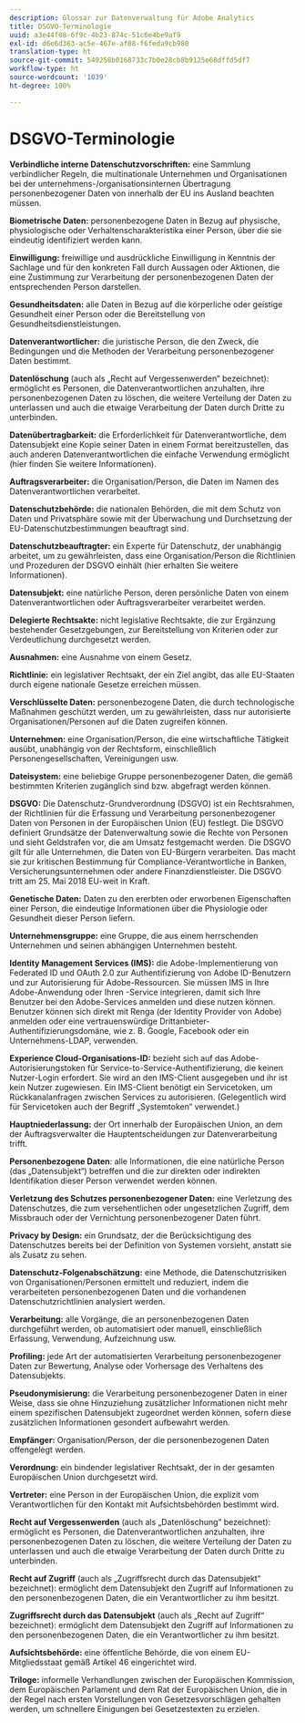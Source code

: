 ```yaml
---
description: Glossar zur Datenverwaltung für Adobe Analytics
title: DSGVO-Terminologie
uuid: a3e44f08-6f9c-4b23-874c-51c6e4be9af9
exl-id: d6e6d363-ac5e-467e-af88-f6feda9cb980
translation-type: ht
source-git-commit: 549258b0168733c7b0e28cb8b9125e68dffd5df7
workflow-type: ht
source-wordcount: '1039'
ht-degree: 100%

---
```


# DSGVO-Terminologie

**Verbindliche interne Datenschutzvorschriften:** eine Sammlung verbindlicher Regeln, die multinationale Unternehmen und Organisationen bei der unternehmens-/organisationsinternen Übertragung personenbezogener Daten von innerhalb der EU ins Ausland beachten müssen.

**Biometrische Daten:** personenbezogene Daten in Bezug auf physische, physiologische oder Verhaltenscharakteristika einer Person, über die sie eindeutig identifiziert werden kann.

**Einwilligung:** freiwillige und ausdrückliche Einwilligung in Kenntnis der Sachlage und für den konkreten Fall durch Aussagen oder Aktionen, die eine Zustimmung zur Verarbeitung der personenbezogenen Daten der entsprechenden Person darstellen.

**Gesundheitsdaten:** alle Daten in Bezug auf die körperliche oder geistige Gesundheit einer Person oder die Bereitstellung von Gesundheitsdienstleistungen.

**Datenverantwortlicher:** die juristische Person, die den Zweck, die Bedingungen und die Methoden der Verarbeitung personenbezogener Daten bestimmt.

**Datenlöschung** (auch als „Recht auf Vergessenwerden“ bezeichnet): ermöglicht es Personen, die Datenverantwortlichen anzuhalten, ihre personenbezogenen Daten zu löschen, die weitere Verteilung der Daten zu unterlassen und auch die etwaige Verarbeitung der Daten durch Dritte zu unterbinden.

**Datenübertragbarkeit:** die Erforderlichkeit für Datenverantwortliche, dem Datensubjekt eine Kopie seiner Daten in einem Format bereitzustellen, das auch anderen Datenverantwortlichen die einfache Verwendung ermöglicht (hier finden Sie weitere Informationen).

**Auftragsverarbeiter:** die Organisation/Person, die Daten im Namen des Datenverantwortlichen verarbeitet.

**Datenschutzbehörde:** die nationalen Behörden, die mit dem Schutz von Daten und Privatsphäre sowie mit der Überwachung und Durchsetzung der EU-Datenschutzbestimmungen beauftragt sind.

**Datenschutzbeauftragter:** ein Experte für Datenschutz, der unabhängig arbeitet, um zu gewährleisten, dass eine Organisation/Person die Richtlinien und Prozeduren der DSGVO einhält (hier erhalten Sie weitere Informationen).

**Datensubjekt:** eine natürliche Person, deren persönliche Daten von einem Datenverantwortlichen oder Auftragsverarbeiter verarbeitet werden.

**Delegierte Rechtsakte:** nicht legislative Rechtsakte, die zur Ergänzung bestehender Gesetzgebungen, zur Bereitstellung von Kriterien oder zur Verdeutlichung durchgesetzt werden.

**Ausnahmen:** eine Ausnahme von einem Gesetz.

**Richtlinie:** ein legislativer Rechtsakt, der ein Ziel angibt, das alle EU-Staaten durch eigene nationale Gesetze erreichen müssen.

**Verschlüsselte Daten:** personenbezogene Daten, die durch technologische Maßnahmen geschützt werden, um zu gewährleisten, dass nur autorisierte Organisationen/Personen auf die Daten zugreifen können.

**Unternehmen:** eine Organisation/Person, die eine wirtschaftliche Tätigkeit ausübt, unabhängig von der Rechtsform, einschließlich Personengesellschaften, Vereinigungen usw.

**Dateisystem:** eine beliebige Gruppe personenbezogener Daten, die gemäß bestimmten Kriterien zugänglich sind bzw. abgefragt werden können.

**DSGVO:** Die Datenschutz-Grundverordnung (DSGVO) ist ein Rechtsrahmen, der Richtlinien für die Erfassung und Verarbeitung personenbezogener Daten von Personen in der Europäischen Union (EU) festlegt. Die DSGVO definiert Grundsätze der Datenverwaltung sowie die Rechte von Personen und sieht Geldstrafen vor, die am Umsatz festgemacht werden. Die DSGVO gilt für alle Unternehmen, die Daten von EU-Bürgern verarbeiten. Das macht sie zur kritischen Bestimmung für Compliance-Verantwortliche in Banken, Versicherungsunternehmen oder andere Finanzdienstleister. Die DSGVO tritt am 25. Mai 2018 EU-weit in Kraft.

**Genetische Daten:** Daten zu den ererbten oder erworbenen Eigenschaften einer Person, die eindeutige Informationen über die Physiologie oder Gesundheit dieser Person liefern.

**Unternehmensgruppe:** eine Gruppe, die aus einem herrschenden Unternehmen und seinen abhängigen Unternehmen besteht.

**Identity Management Services (IMS):** die Adobe-Implementierung von Federated ID und OAuth 2.0 zur Authentifizierung von Adobe ID-Benutzern und zur Autorisierung für Adobe-Ressourcen. Sie müssen IMS in Ihre Adobe-Anwendung oder Ihren -Service integrieren, damit sich Ihre Benutzer bei den Adobe-Services anmelden und diese nutzen können. Benutzer können sich direkt mit Renga (der Identity Provider von Adobe) anmelden oder eine vertrauenswürdige Drittanbieter-Authentifizierungsdomäne, wie z. B. Google, Facebook oder ein Unternehmens-LDAP, verwenden.

**Experience Cloud-Organisations-ID:** bezieht sich auf das Adobe-Autorisierungstoken für Service-to-Service-Authentifizierung, die keinen Nutzer-Login erfordert. Sie wird an den IMS-Client ausgegeben und ihr ist kein Nutzer zugewiesen. Ein IMS-Client benötigt ein Servicetoken, um Rückkanalanfragen zwischen Services zu autorisieren. (Gelegentlich wird für Servicetoken auch der Begriff „Systemtoken“ verwendet.)

**Hauptniederlassung:** der Ort innerhalb der Europäischen Union, an dem der Auftragsverwalter die Hauptentscheidungen zur Datenverarbeitung trifft.

**Personenbezogene Daten**: alle Informationen, die eine natürliche Person (das „Datensubjekt“) betreffen und die zur direkten oder indirekten Identifikation dieser Person verwendet werden können.

**Verletzung des Schutzes personenbezogener Daten:** eine Verletzung des Datenschutzes, die zum versehentlichen oder ungesetzlichen Zugriff, dem Missbrauch oder der Vernichtung personenbezogener Daten führt.

**Privacy by Design:** ein Grundsatz, der die Berücksichtigung des Datenschutzes bereits bei der Definition von Systemen vorsieht, anstatt sie als Zusatz zu sehen.

**Datenschutz-Folgenabschätzung:** eine Methode, die Datenschutzrisiken von Organisationen/Personen ermittelt und reduziert, indem die verarbeiteten personenbezogenen Daten und die vorhandenen Datenschutzrichtlinien analysiert werden.

**Verarbeitung:** alle Vorgänge, die an personenbezogenen Daten durchgeführt werden, ob automatisiert oder manuell, einschließlich Erfassung, Verwendung, Aufzeichnung usw.

**Profiling:** jede Art der automatisierten Verarbeitung personenbezogener Daten zur Bewertung, Analyse oder Vorhersage des Verhaltens des Datensubjekts.

**Pseudonymisierung:** die Verarbeitung personenbezogener Daten in einer Weise, dass sie ohne Hinzuziehung zusätzlicher Informationen nicht mehr einem spezifischen Datensubjekt zugeordnet werden können, sofern diese zusätzlichen Informationen gesondert aufbewahrt werden.

**Empfänger:** Organisation/Person, der die personenbezogenen Daten offengelegt werden.

**Verordnung:** ein bindender legislativer Rechtsakt, der in der gesamten Europäischen Union durchgesetzt wird.

**Vertreter:** eine Person in der Europäischen Union, die explizit vom Verantwortlichen für den Kontakt mit Aufsichtsbehörden bestimmt wird.

**Recht auf Vergessenwerden** (auch als „Datenlöschung“ bezeichnet): ermöglicht es Personen, die Datenverantwortlichen anzuhalten, ihre personenbezogenen Daten zu löschen, die weitere Verteilung der Daten zu unterlassen und auch die etwaige Verarbeitung der Daten durch Dritte zu unterbinden.

**Recht auf Zugriff** (auch als „Zugriffsrecht durch das Datensubjekt“ bezeichnet): ermöglicht dem Datensubjekt den Zugriff auf Informationen zu den personenbezogenen Daten, die ein Verantwortlicher zu ihm besitzt.

**Zugriffsrecht durch das Datensubjekt** (auch als „Recht auf Zugriff“ bezeichnet): ermöglicht dem Datensubjekt den Zugriff auf Informationen zu den personenbezogenen Daten, die ein Verantwortlicher zu ihm besitzt.

**Aufsichtsbehörde:** eine öffentliche Behörde, die von einem EU-Mitgliedsstaat gemäß Artikel 46 eingerichtet wird.

**Triloge:** informelle Verhandlungen zwischen der Europäischen Kommission, dem Europäischen Parlament und dem Rat der Europäischen Union, die in der Regel nach ersten Vorstellungen von Gesetzesvorschlägen gehalten werden, um schnellere Einigungen bei Gesetzestexten zu erzielen.
